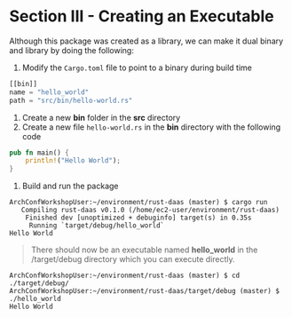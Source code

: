 # Section III - Creating an Executable

Although this package was created as a library, we can make it dual binary and library by doing the following:

1. Modify the `Cargo.toml` file to point to a binary during build time

```rust
[[bin]]
name = "hello_world"
path = "src/bin/hello-world.rs"
```

1. Create a new **bin** folder in the **src** directory
2. Create a new file `hello-world.rs` in the **bin** directory with the following code

```rust
pub fn main() {
    println!("Hello World");
}
```

1. Build and run the package 

```text
ArchConfWorkshopUser:~/environment/rust-daas (master) $ cargo run
   Compiling rust-daas v0.1.0 (/home/ec2-user/environment/rust-daas)
    Finished dev [unoptimized + debuginfo] target(s) in 0.35s
     Running `target/debug/hello_world`
Hello World
```

> There should now be an executable named **hello\_world** in the /target/debug directory which you can execute directly.

```text
ArchConfWorkshopUser:~/environment/rust-daas (master) $ cd ./target/debug/
ArchConfWorkshopUser:~/environment/rust-daas/target/debug (master) $ ./hello_world 
Hello World
```

